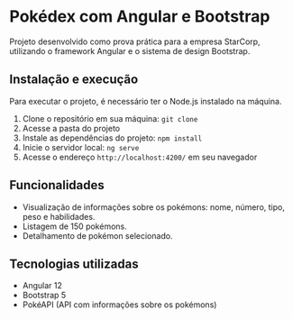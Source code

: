 
# Pokédex com Angular e Bootstrap

Projeto desenvolvido como prova prática para a empresa StarCorp, utilizando o framework Angular e o sistema de design Bootstrap.

## Instalação e execução

Para executar o projeto, é necessário ter o Node.js instalado na máquina.

1.  Clone o repositório em sua máquina: `git clone`
2.  Acesse a pasta do projeto
3.  Instale as dependências do projeto: `npm install`
4.  Inicie o servidor local: `ng serve`
5.  Acesse o endereço `http://localhost:4200/` em seu navegador

## Funcionalidades

-   Visualização de informações sobre os pokémons: nome, número, tipo, peso e habilidades.
-   Listagem de 150 pokémons.
-   Detalhamento de pokémon selecionado.

## Tecnologias utilizadas

-   Angular 12
-   Bootstrap 5
-   PokéAPI (API com informações sobre os pokémons)
